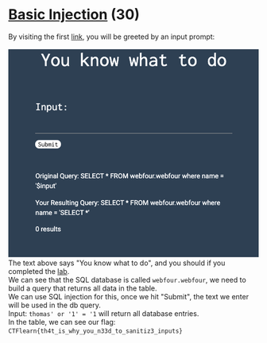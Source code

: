 # [Basic Injection](https://ctflearn.com/challenge/88) (30)
By visiting the first [link](https://web.ctflearn.com/web4/), you will be greeted by an input prompt: <br />
<br />
![SQL input prompt](img/site.png)
The text above says "You know what to do", and you should if you completed the [lab](https://ctflearn.com/lab/sql-injection-part-1). <br />
We can see that the SQL database is called `webfour.webfour`, we need to build a query that returns all data in the table. <br />
We can use SQL injection for this, once we hit "Submit", the text we enter will be used in the db query. <br />
Input: `thomas' or '1' = '1` will return all database entries. <br />
In the table, we can see our flag: `CTFlearn{th4t_is_why_you_n33d_to_sanitiz3_inputs}` <br />
